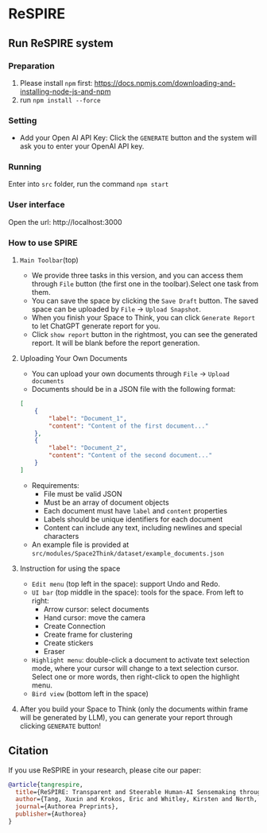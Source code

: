 # ReSPIRE

## Run ReSPIRE system

### Preparation
1. Please install `npm` first: https://docs.npmjs.com/downloading-and-installing-node-js-and-npm
2. run `npm install --force` 

### Setting
- Add your Open AI API Key:
Click the `GENERATE` button and the system will ask you to enter your OpenAI API key.

### Running
Enter into `src` folder, run the command `npm start`

### User interface
Open the url: http://localhost:3000

### How to use SPIRE
1. `Main Toolbar`(top)
    - We provide three tasks in this version, and you can access them through `File` button (the first one in the toolbar).Select one task from them.
    - You can save the space by clicking the `Save Draft` button. The saved space can be uploaded by `File` -> `Upload Snapshot`.
    - When you finish your Space to Think, you can click `Generate Report` to let ChatGPT generate report for you.
    - Click `show report` button in the rightmost, you can see the generated report. It will be blank before the report generation.

2. Uploading Your Own Documents
    - You can upload your own documents through `File` -> `Upload documents`
    - Documents should be in a JSON file with the following format:
    ```json
    [
        {
            "label": "Document_1",
            "content": "Content of the first document..."
        },
        {
            "label": "Document_2",
            "content": "Content of the second document..."
        }
    ]
    ```
    - Requirements:
        - File must be valid JSON
        - Must be an array of document objects
        - Each document must have `label` and `content` properties
        - Labels should be unique identifiers for each document
        - Content can include any text, including newlines and special characters
    - An example file is provided at `src/modules/Space2Think/dataset/example_documents.json`

3. Instruction for using the space
    - `Edit menu` (top left in the space): support Undo and Redo. 
    - `UI bar` (top middle in the space): tools for the space. From left to right:
        - Arrow cursor: select documents
        - Hand cursor: move the camera
        - Create Connection
        - Create frame for clustering
        - Create stickers
        - Eraser
    - `Highlight menu`: double-click a document to activate text selection mode, where your cursor will change to a text selection cursor. Select one or more words, then right-click to open the highlight menu.
    - `Bird view` (bottom left in the space)

4. After you build your Space to Think (only the documents within frame will be generated by LLM), you can generate your report through clicking `GENERATE` button!

## Citation
If you use ReSPIRE in your research, please cite our paper:

```bibtex
@article{tangrespire,
  title={ReSPIRE: Transparent and Steerable Human-AI Sensemaking through Shared Workspace},
  author={Tang, Xuxin and Krokos, Eric and Whitley, Kirsten and North, Chris},
  journal={Authorea Preprints},
  publisher={Authorea}
}
```
